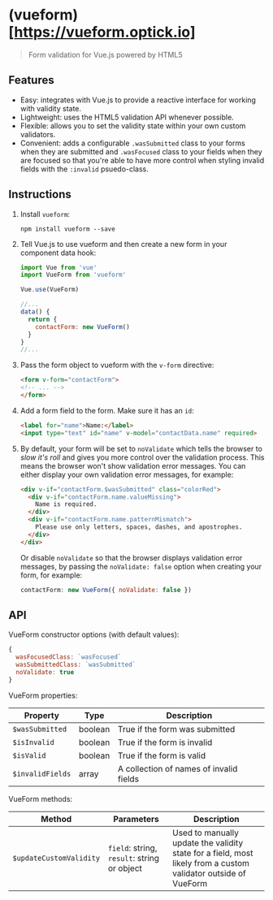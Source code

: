 # (vueform)[https://vueform.optick.io]

> Form validation for Vue.js powered by HTML5

## Features

* Easy: integrates with Vue.js to provide a reactive interface for working with
  validity state.
* Lightweight: uses the HTML5 validation API whenever possible.
* Flexible: allows you to set the validity state within your own custom
  validators.
* Convenient: adds a configurable `.wasSubmitted` class to your forms when they
  are submitted and `.wasFocused` class to your fields when they are focused so
  that you're able to have more control when styling invalid fields with the
  `:invalid` psuedo-class.

## Instructions

1. Install `vueform`:

   ```
   npm install vueform --save
   ```

2. Tell Vue.js to use vueform and then create a new form in your component data
   hook:

   ```js
   import Vue from 'vue'
   import VueForm from 'vueform'

   Vue.use(VueForm)

   //...
   data() {
     return {
       contactForm: new VueForm()
     }
   }
   //...
   ```

3. Pass the form object to vueform with the `v-form` directive:

   ```html
   <form v-form="contactForm">
   <!-- ... -->
   </form>
   ```

4. Add a form field to the form. Make sure it has an `id`:

   ```html
   <label for="name">Name:</label>
   <input type="text" id="name" v-model="contactData.name" required>
   ```

5. By default, your form will be set to `noValidate` which tells the browser to
   *slow it's roll* and gives you more control over the validation process. This
   means the browser won't show validation error messages. You can either
   display your own validation error messages, for example:

   ```html
   <div v-if="contactForm.$wasSubmitted" class="colorRed">
     <div v-if="contactForm.name.valueMissing">
       Name is required.
     </div>
     <div v-if="contactForm.name.patternMismatch">
       Please use only letters, spaces, dashes, and apostrophes.
     </div>
   </div>
   ```

   Or disable `noValidate` so that the browser displays validation error
   messages, by passing the `noValidate: false` option when creating your form,
   for example:

   ```js
   contactForm: new VueForm({ noValidate: false })
   ```

## API

VueForm constructor options (with default values):

```js
{
  wasFocusedClass: `wasFocused`
  wasSubmittedClass: `wasSubmitted`
  noValidate: true
}
```

VueForm properties:

| Property        | Type    | Description                              |
|-----------------|---------|------------------------------------------|
| `$wasSubmitted` | boolean | True if the form was submitted           |
| `$isInvalid`    | boolean | True if the form is invalid              |
| `$isValid`      | boolean | True if the form is valid                |
| `$invalidFields`| array   | A collection of names of invalid fields  |

VueForm methods:

| Method                  | Parameters | Description                           |
|-------------------------|------------|---------------------------------------|
| `$updateCustomValidity` | `field`: string, `result`: string or object | Used to manually update the validity state for a field, most likely from a custom validator outside of VueForm |
